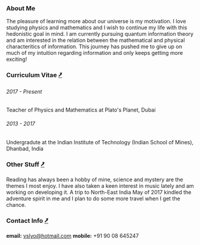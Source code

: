 ### About Me
The pleasure of learning more about our universe is my motivation. I love studying physics and mathematics and I wish to continue my life with this hedonistic goal in mind. I am currently pursuing quantum information theory and am interested in the relation between the mathematical and physical characteritics of information. This journey has pushed me to give up on much of my intuition regarding information and only keeps getting more exciting!

### Curriculum Vitae [&#11127;](curriculum-vitae.md)
###### 2017 - Present
Teacher of Physics and Mathematics at Plato's Planet, Dubai

###### 2013 - 2017
Undergradute at the Indian Institute of Technology (Indian School of Mines), Dhanbad, India

### Other Stuff [&#11127;](other-stuff.md)
Reading has always been a hobby of mine, science and mystery are the themes I most enjoy. I have also taken a keen interest in music lately and am working on developing it. A trip to North-East India May of 2017 kindled the adventure spirit in me and I plan to do some more travel when I get the chance.

### Contact Info [&#11127;](contact.md)
**email:** [vslyo@hotmail.com](vslyo@hotmail.com)
**mobile:** +91 90 08 645247

